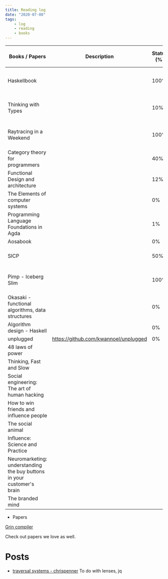 ```yaml
---
title: Reading log
date: "2020-07-08"
tags:
    - log
    - reading
    - books
---
```


| Books / Papers                                                         | Description                           | Status (%) | Duration (FROM - TO)    |
|------------------------------------------------------------------------|---------------------------------------|------------|-------------------------|
| Haskellbook                                                            |                                       | 100%       | 01-08-2018 - 01-08-2019 |
| Thinking with Types                                                    |                                       | 10%        | 01-02-2020 - 01-03-2020 |
| Raytracing in a Weekend                                                |                                       | 100%       | 04-07-2020 - 19-07-2020 |
| Category theory for programmers                                        |                                       | 40%        | 05-05-2020 - Now        |
| Functional Design and architecture                                     |                                       | 12%        | 25-06-2020 - Now        |
| The Elements of computer systems                                       |                                       | 0%         |                         |
| Programming Language Foundations in Agda                               |                                       | 1%         | 02-07-2020 - Now        |
| Aosabook                                                               |                                       | 0%         | -                       |
| SICP                                                                   |                                       | 50%        | 02-08-2020 - Now        |
| Pimp - Iceberg Slim                                                    |                                       | 100%       | 19-08-2020 - 26-08-2020 |
| Okasaki - functional algorithms, data structures                       |                                       | 0%         | -                       |
| Algorithm design - Haskell                                             |                                       | 0%         | -                       |
| unplugged                                                              | https://github.com/kwannoel/unplugged | 0%         | -                       |
| 48 laws of power                                                       |                                       |            |                         |
| Thinking, Fast and Slow                                                |                                       |            |                         |
| Social engineering: The art of human hacking                           |                                       |            |                         |
| How to win friends and influence people                                |                                       |            |                         |
| The social animal                                                      |                                       |            |                         |
| Influence: Science and Practice                                        |                                       |            |                         |
| Neuromarketing: understanding the buy buttons in your customer's brain |                                       |            |                         |
| The branded mind                                                       |                                       |            |                         |

- Papers

[Grin compiler](https://nbviewer.jupyter.org/github/grin-compiler/grin/blob/master/papers/The%20GRIN%20Project.pdf)

Check out papers we love as well.

# Posts

- [traversal systems - chrispenner](https://chrispenner.ca/posts/traversal-systems)
  To do with lenses, jq
  
